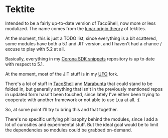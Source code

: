 Tektite
=======

Intended to be a fairly up-to-date version of TacoShell, now more or less modulized. The name comes from the
[lunar origin theory](http://en.wikipedia.org/wiki/Tektite#Nonterrestrial_source_theories) of tektites.

At the moment, this is just a TODO list, since everything is a bit scattered, some modules have both a 5.1 and JIT
version, and I haven't had a chance / excuse to play with 5.2 at all.

Basically, everything in my [Corona SDK snippets](https://github.com/ggcrunchy/corona-sdk-snippets) repository is up
to date with respect to 5.1.

At the moment, most of the JIT stuff is in my [UFO](https://github.com/ggcrunchy/ufo) fork.

There's a lot of stuff in [TacoShell](https://github.com/ggcrunchy/TacoShell) and [Marabunta](https://github.com/ggcrunchy/Marabunta)
that could stand to be folded in, but generally anything that isn't in the previously mentioned repos in updated form hasn't been
touched, since lately I've either been trying to cooperate with another framework or not able to use Lua at all. :(

So, at some point I'll try to bring this and that together.

There's no specific unifying philosophy behind the modules, since I add a lot of curosities and experimental stuff.
But the ideal goal would be to limit the dependencies so modules could be grabbed on-demand.